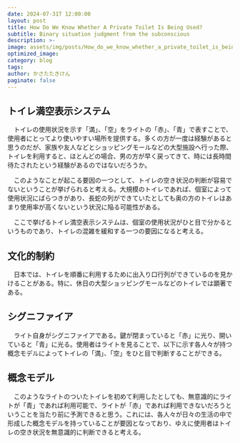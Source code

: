 ```yaml
---
date: 2024-07-31T 12:00:00
layout: post
title: How Do We Know Whether A Private Toilet Is Being Used?
subtitle: Binary situation judgment from the subconscious
description: >-
image: assets/img/posts/How_do_we_know_whether_a_private_toilet_is_being_used/How_do_we_know_whether_a_private_toilet_is_being_used.png
optimized_image: 
category: blog
tags: 
author: かさたたきけん
paginate: false
---
```


## トイレ満空表示システム

　トイレの使用状況を示す「満」、「空」をライトの「赤」、「青」で表すことで、使用者にとってより使いやすい場所を提供する。多くの方が一度は経験があると思うのだが、家族や友人などとショッピングモールなどの大型施設へ行った際、トイレを利用すると、ほとんどの場合、男の方が早く戻ってきて、時には長時間待たされたという経験があるのではないだろうか。

　このようなことが起こる要因の一つとして、トイレの空き状況の判断が容易でないということが挙げられると考える。大規模のトイレであれば、個室によって使用状況にばらつきがあり、長蛇の列ができていたとしても奥の方のトイレはあまり使用率が高くないという状況に陥る可能性がある。

　ここで挙げるトイレ満空表示システムは、個室の使用状況がひと目で分かるというものであり、トイレの混雑を緩和する一つの要因になると考える。


## 文化的制約

　日本では、トイレを順番に利用するために出入り口行列ができているのを見かけることがある。特に、休日の大型ショッピングモールなどのトイレでは顕著である。

## シグニファイア

　ライト自身がシグニファイアである。鍵が閉まっていると「赤」に光り、開いていると「青」に光る。使用者はライトを見ることで、以下に示す各人々が持つ概念モデルによってトイレの「満」、「空」をひと目で判断することができる。

## 概念モデル

　このようなライトのついたトイレを初めて利用したとしても、無意識的にライトが「青」であれば利用可能で、ライトが「赤」であれば利用できないだろうということを当たり前に予測できると思う。これには、各人々が日々の生活の中で形成した概念モデルを持っていることが要因となっており、ゆえに使用者はトイレの空き状況を無意識的に判断できると考える。